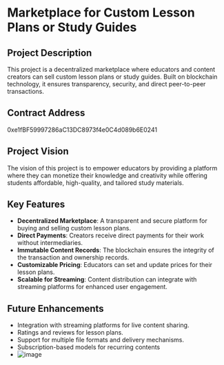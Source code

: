 # Marketplace for Custom Lesson Plans or Study Guides

## Project Description

This project is a decentralized marketplace where educators and content creators can sell custom lesson plans or study guides. Built on blockchain technology, it ensures transparency, security, and direct peer-to-peer transactions.

## Contract Address
0xe1fBF59997286aC13DC8973f4e0C4d089b6E0241

## Project Vision

The vision of this project is to empower educators by providing a platform where they can monetize their knowledge and creativity while offering students affordable, high-quality, and tailored study materials. 

## Key Features

- **Decentralized Marketplace**: A transparent and secure platform for buying and selling custom lesson plans.
- **Direct Payments**: Creators receive direct payments for their work without intermediaries.
- **Immutable Content Records**: The blockchain ensures the integrity of the transaction and ownership records.
- **Customizable Pricing**: Educators can set and update prices for their lesson plans.
- **Scalable for Streaming**: Content distribution can integrate with streaming platforms for enhanced user engagement.

## Future Enhancements

- Integration with streaming platforms for live content sharing.
- Ratings and reviews for lesson plans.
- Support for multiple file formats and delivery mechanisms.
- Subscription-based models for recurring contents
- ![image](https://github.com/user-attachments/assets/0a41dbb8-f8f8-4156-b7bc-8a85edf66a4e)



